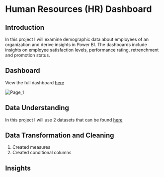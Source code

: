 # Human Resources (HR) Dashboard
## Introduction
In this project I will examine demographic data about employees of an organization and derive insights in Power BI. The dashboards include insights on employee satisfaction levels, performance rating, retrenchment and promotion status.
## Dashboard
View the full dashboard [here](https://github.com/mwang-cmn/HR-Dashboard-and-Notebook/blob/main/HR%20Dashboard.pbix)

![Page_1](https://github.com/mwang-cmn/HR-Dashboard-and-Notebook/assets/73072045/9c3b856a-608f-4434-b5e6-bde33b401c3e)

## Data Understanding
In this project I will use 2 datasets that can be found [here](https://drive.google.com/file/d/1h4bvZlHJUFAYJ5CbleAmLr6muAX1Q7rm/view)

## Data Transformation and Cleaning
1. Created measures
2. Created conditional columns

## Insights




